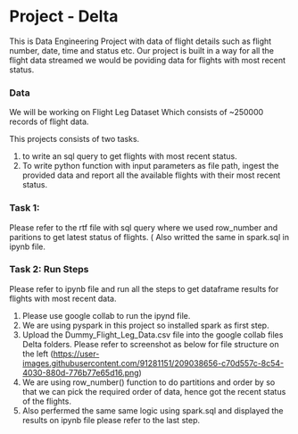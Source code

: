 # Project - Delta


This is  Data Engineering Project with data of flight details such as flight number, date, time and status etc.
Our project is built in a way for all the flight data streamed we would be poviding data for flights with most recent status.


### Data
We will be working on Flight Leg Dataset Which consists of ~250000 records of flight data.

This projects consists of two tasks.
1. to write an sql query to get flights with most recent status.
2. To write python function with input parameters as file path, ingest the provided data and report all the available flights with their most recent status.

### Task 1:

Please refer to the rtf file with sql query where we used row_number and paritions to get latest status of flights. ( Also writted the same in spark.sql
in ipynb file.


### Task 2: Run Steps

Please refer to ipynb file and run all the steps to get dataframe results for flights with most recent data.
1. Please use google collab to run the ipynd file.
2. We are using pyspark in this project so installed spark as first step.
3. Upload the Dummy_Flight_Leg_Data.csv file into the google collab files  Delta folders. Please refer to screenshot as below for file structure on the left (https://user-images.githubusercontent.com/91281151/209038656-c70d557c-8c54-4030-880d-776b77e65d16.png)
4. We are using row_number() function to do partitions and order by so that we can pick the required order of data, hence got the recent status of the flights.
5. Also perfermed the same same logic using spark.sql and displayed the results on ipynb file please refer to the last step.


